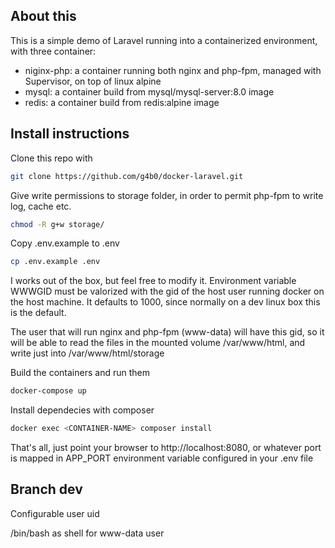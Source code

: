 ## About this 

This is a simple demo of Laravel running into a containerized environment, with three container:

* niginx-php: a container running both nginx and php-fpm, managed with Supervisor, on top of linux alpine
* mysql: a container build from mysql/mysql-server:8.0 image
* redis: a container build from redis:alpine image

## Install instructions

Clone this repo with 

```bash
git clone https://github.com/g4b0/docker-laravel.git
```

Give write permissions to storage folder, in order to permit php-fpm to write log, cache etc.

```bash
chmod -R g+w storage/
```

Copy .env.example to .env

```bash
cp .env.example .env
```
I works out of the box, but feel free to modify it. Environment variable WWWGID must be valorized with the gid of the host user running docker on the host machine. It defaults to 1000, since normally on a dev linux box this is the default. 

The user that will run nginx and php-fpm (www-data) will have this gid, so it will be able to read the files in the mounted volume /var/www/html, and write just into /var/www/html/storage

Build the containers and run them

```bash
docker-compose up
```
Install dependecies with composer

```bash
docker exec <CONTAINER-NAME> composer install
```
That's all, just point your browser to http://localhost:8080, or whatever port is mapped in APP_PORT environment variable configured in your .env file


## Branch dev

Configurable user uid

/bin/bash as shell for www-data user
